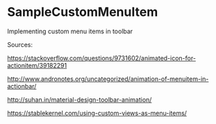 # SampleCustomMenuItem
Implementing custom menu items in toolbar

Sources:

https://stackoverflow.com/questions/9731602/animated-icon-for-actionitem/39182291

http://www.andronotes.org/uncategorized/animation-of-menuitem-in-actionbar/

http://suhan.in/material-design-toolbar-animation/

https://stablekernel.com/using-custom-views-as-menu-items/
